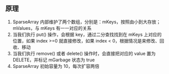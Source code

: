 ## 原理

1. SparseArray 内部维护了两个数组，分别是：mKeys，按照由小到大存放；mValues，与 mKeys 有一一对应的关系
2. 当我们执行 put() 操作，会根据 key，通过二分查找找到在 mKeys 上对应的位置，如果 index >=0 就直接修改，如果 index < 0，根据情况是来修改、回收、移动
3. 当我们执行 remove() 或者 delete() 操作时，会直接把对应的 value 置为 DELETE，并标记 mGarbage 状态为 true
4. SparseArray 初始容量为 10，每次扩容两倍